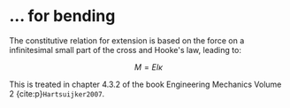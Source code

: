 ```{index} Constitutive relations; for bending
```
# ... for bending

The constitutive relation for extension is based on the force on a infinitesimal small part of the cross and Hooke's law, leading to:

$$M = EI \kappa$$

This is treated in chapter 4.3.2 of the book Engineering Mechanics Volume 2 {cite:p}`Hartsuijker2007`.